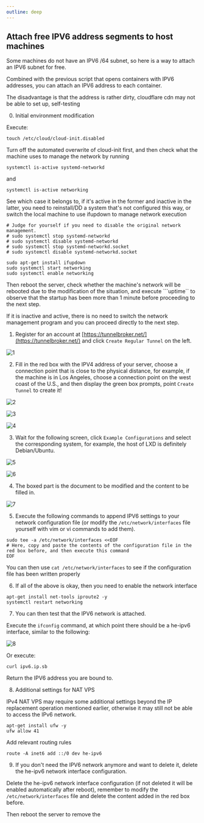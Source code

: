 ```yaml
---
outline: deep
---
```


## Attach free IPV6 address segments to host machines

Some machines do not have an IPV6 /64 subnet, so here is a way to attach an IPV6 subnet for free.

Combined with the previous script that opens containers with IPV6 addresses, you can attach an IPV6 address to each container.

The disadvantage is that the address is rather dirty, cloudflare cdn may not be able to set up, self-testing

0. Initial environment modification

Execute:

```
touch /etc/cloud/cloud-init.disabled
```

Turn off the automated overwrite of cloud-init first, and then check what the machine uses to manage the network by running

```
systemctl is-active systemd-networkd
```

and

```
systemctl is-active networking
```

See which case it belongs to, if it's active in the former and inactive in the latter, you need to reinstall/DD a system that's not configured this way, or switch the local machine to use ifupdown to manage network execution

```
# Judge for yourself if you need to disable the original network management.
# sudo systemctl stop systemd-networkd
# sudo systemctl disable systemd-networkd
# sudo systemctl stop systemd-networkd.socket
# sudo systemctl disable systemd-networkd.socket

sudo apt-get install ifupdown
sudo systemctl start networking
sudo systemctl enable networking
```

Then reboot the server, check whether the machine's network will be rebooted due to the modification of the situation, and execute ```uptime`` to observe that the startup has been more than 1 minute before proceeding to the next step.

If it is inactive and active, there is no need to switch the network management program and you can proceed directly to the next step.

1. Register for an account at [https://tunnelbroker.net/](https://tunnelbroker.net/) and click ``Create Regular Tunnel`` on the left.

![1](https://github.com/oneclickvirt/oneclickvirt.github.io/assets/103393591/35923be5-821f-45c8-8401-962ea3f97726)

2. Fill in the red box with the IPV4 address of your server, choose a connection point that is close to the physical distance, for example, if the machine is in Los Angeles, choose a connection point on the west coast of the U.S., and then display the green box prompts, point ``Create Tunnel`` to create it!

![2](https://github.com/oneclickvirt/oneclickvirt.github.io/assets/103393591/cab04113-4d6a-4d6f-9952-d3851057fc4a)

![3](https://github.com/oneclickvirt/oneclickvirt.github.io/assets/103393591/518dc62a-c8d0-48e3-bb13-befc39348990)

![4](https://github.com/oneclickvirt/oneclickvirt.github.io/assets/103393591/6188de3f-e83c-400e-9594-dd3f73aaf46a)

3. Wait for the following screen, click ``Example Configurations`` and select the corresponding system, for example, the host of LXD is definitely Debian/Ubuntu.

![5](https://github.com/oneclickvirt/oneclickvirt.github.io/assets/103393591/9f0045fc-b1ac-4954-9ecd-1fba47d07d8a)

![6](https://github.com/oneclickvirt/oneclickvirt.github.io/assets/103393591/2fb7c951-371c-452c-b775-78f69b980a2c)

4. The boxed part is the document to be modified and the content to be filled in.

![7](https://github.com/oneclickvirt/oneclickvirt.github.io/assets/103393591/c0156902-b4c0-4001-823e-50f611215393)

5. Execute the following commands to append IPV6 settings to your network configuration file (or modify the ``/etc/network/interfaces`` file yourself with vim or vi commands to add them).

```
sudo tee -a /etc/network/interfaces <<EOF
# Here, copy and paste the contents of the configuration file in the red box before, and then execute this command
EOF
```

You can then use ``cat /etc/network/interfaces`` to see if the configuration file has been written properly

6. If all of the above is okay, then you need to enable the network interface

```
apt-get install net-tools iproute2 -y
systemctl restart networking
```

7. You can then test that the IPV6 network is attached.

Execute the ```ifconfig``` command, at which point there should be a he-ipv6 interface, similar to the following:

![8](https://github.com/oneclickvirt/oneclickvirt.github.io/assets/103393591/1760af85-2b60-4352-ad8c-3c69e49fc1e4)

Or execute:

```
curl ipv6.ip.sb
```

Return the IPV6 address you are bound to.

8. Additional settings for NAT VPS

IPv4 NAT VPS may require some additional settings beyond the IP replacement operation mentioned earlier, otherwise it may still not be able to access the IPv6 network.

```
apt-get install ufw -y
ufw allow 41
```

Add relevant routing rules

```
route -A inet6 add ::/0 dev he-ipv6
```

9. If you don't need the IPV6 network anymore and want to delete it, delete the he-ipv6 network interface configuration.

Delete the he-ipv6 network interface configuration (if not deleted it will be enabled automatically after reboot), remember to modify the ``/etc/network/interfaces`` file and delete the content added in the red box before.

Then reboot the server to remove the








